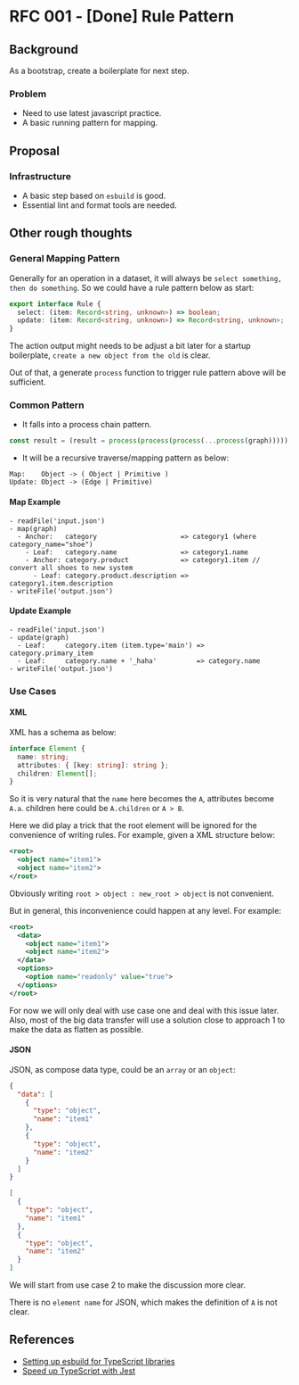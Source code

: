 # RFC 001 - [Done] Rule Pattern

## Background

As a bootstrap, create a boilerplate for next step.

### Problem

- Need to use latest javascript practice.
- A basic running pattern for mapping.

## Proposal

### Infrastructure

- A basic step based on `esbuild` is good.
- Essential lint and format tools are needed.

## Other rough thoughts

### General Mapping Pattern

Generally for an operation in a dataset, it will always be `select something, then do something`. So we could have a rule pattern below as start:

```typescript
export interface Rule {
  select: (item: Record<string, unknown>) => boolean;
  update: (item: Record<string, unknown>) => Record<string, unknown>;
}
```

The action output might needs to be adjust a bit later for a startup boilerplate, `create a new object from the old` is clear.

Out of that, a generate `process` function to trigger rule pattern above will be sufficient.

### Common Pattern

- It falls into a process chain pattern.

```typescript
const result = (result = process(process(process(...process(graph)))));
```

- It will be a recursive traverse/mapping pattern as below:

```
Map:    Object -> ( Object | Primitive )
Update: Object -> (Edge | Primitive)
```

#### Map Example

```
- readFile('input.json')
- map(graph)
  - Anchor:   category                     => category1 (where category_name="shoe")
    - Leaf:   category.name                => category1.name
    - Anchor: category.product             => category1.item // convert all shoes to new system
      - Leaf: category.product.description => category1.item.description
- writeFile('output.json')
```

#### Update Example

```
- readFile('input.json')
- update(graph)
  - Leaf:     category.item (item.type='main') => category.primary_item
  - Leaf:     category.name + '_haha'          => category.name
- writeFile('output.json')
```

### Use Cases

#### XML

XML has a schema as below:

```typescript
interface Element {
  name: string;
  attributes: { [key: string]: string };
  children: Element[];
}
```

So it is very natural that the `name` here becomes the `A`, attributes become `A.a`. children here could be `A.children` or `A > B`.

Here we did play a trick that the root element will be ignored for the convenience of writing rules. For example, given a XML structure below:

```xml
<root>
  <object name="item1">
  <object name="item2">
</root>
```

Obviously writing `root > object : new_root > object` is not convenient.

But in general, this inconvenience could happen at any level. For example:

```xml
<root>
  <data>
    <object name="item1">
    <object name="item2">
  </data>
  <options>
    <option name="readonly" value="true">
  </options>
</root>
```

For now we will only deal with use case one and deal with this issue later. Also, most of the big data transfer will use a solution close to approach 1 to make the data as flatten as possible.

#### JSON

JSON, as compose data type, could be an `array` or an `object`:

```json
{
  "data": [
    {
      "type": "object",
      "name": "item1"
    },
    {
      "type": "object",
      "name": "item2"
    }
  ]
}
```

```json
[
  {
    "type": "object",
    "name": "item1"
  },
  {
    "type": "object",
    "name": "item2"
  }
]
```

We will start from use case 2 to make the discussion more clear.

There is no `element name` for JSON, which makes the definition of `A` is not clear.

## References

- [Setting up esbuild for TypeScript libraries](https://jamesthom.as/2021/05/setting-up-esbuild-for-typescript-libraries/)
- [Speed ​​up TypeScript with Jest](https://miyauchi.dev/posts/speeding-up-jest/)
